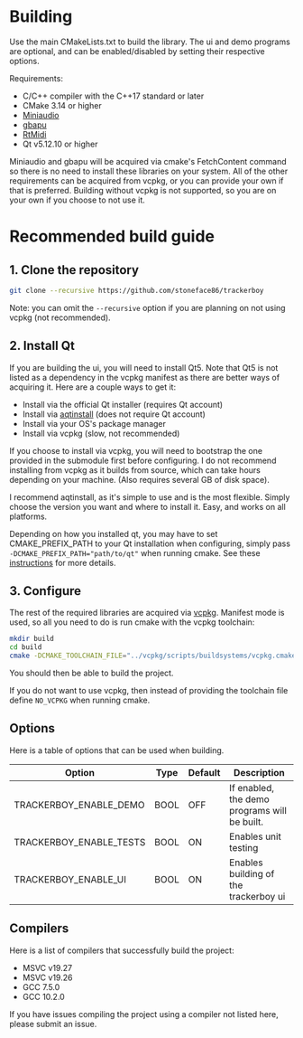 # Building

Use the main CMakeLists.txt to build the library. The ui and demo programs are
optional, and can be enabled/disabled by setting their respective options.

Requirements:
 * C/C++ compiler with the C++17 standard or later
 * CMake 3.14 or higher
 * [Miniaudio](https://github.com/mackron/miniaudio)
 * [gbapu](https://github.com/stoneface86/gbapu)
 * [RtMidi](https://github.com/thestk/rtmidi)
 * Qt v5.12.10 or higher

Miniaudio and gbapu will be acquired via cmake's FetchContent command
so there is no need to install these libraries on your system. All of the
other requirements can be acquired from vcpkg, or you can provide your own if
that is preferred. Building without vcpkg is not supported, so you are on your
own if you choose to not use it.

# Recommended build guide

## 1. Clone the repository

```sh
git clone --recursive https://github.com/stoneface86/trackerboy
```
Note: you can omit the `--recursive` option if you are planning on not using
vcpkg (not recommended).

## 2. Install Qt

If you are building the ui, you will need to install Qt5. Note that Qt5 is not
listed as a dependency in the vcpkg manifest as there are better ways of
acquiring it. Here are a couple ways to get it:
 * Install via the official Qt installer (requires Qt account)
 * Install via [aqtinstall](https://github.com/miurahr/aqtinstall) (does not require Qt account)
 * Install via your OS's package manager
 * Install via vcpkg (slow, not recommended)

If you choose to install via vcpkg, you will need to bootstrap the one provided
in the submodule first before configuring. I do not recommend installing from
vcpkg as it builds from source, which can take hours depending on your machine.
(Also requires several GB of disk space).

I recommend aqtinstall, as it's simple to use and is the most flexible. Simply
choose the version you want and where to install it. Easy, and works on all
platforms.

Depending on how you installed qt, you may have to set CMAKE_PREFIX_PATH to
your Qt installation when configuring, simply pass
`-DCMAKE_PREFIX_PATH="path/to/qt"` when running cmake. See these
[instructions](https://doc.qt.io/qt-5/cmake-get-started.html) for more details.

## 3. Configure

The rest of the required libraries are acquired via [vcpkg](https://vcpkg.io/en/index.html).
Manifest mode is used, so all you need to do is run cmake with the vcpkg
toolchain:

```sh
mkdir build
cd build
cmake -DCMAKE_TOOLCHAIN_FILE="../vcpkg/scripts/buildsystems/vcpkg.cmake" ../
```

You should then be able to build the project.

If you do not want to use vcpkg, then instead of providing the toolchain file
define `NO_VCPKG` when running cmake.

## Options

Here is a table of options that can be used when building.

| Option                  | Type | Default | Description                                  |
|-------------------------|------|---------|----------------------------------------------|
| TRACKERBOY_ENABLE_DEMO  | BOOL | OFF     | If enabled, the demo programs will be built. |
| TRACKERBOY_ENABLE_TESTS | BOOL | ON      | Enables unit testing                         |
| TRACKERBOY_ENABLE_UI    | BOOL | ON      | Enables building of the trackerboy ui        |

## Compilers

Here is a list of compilers that successfully build the project:
 * MSVC v19.27
 * MSVC v19.26
 * GCC 7.5.0
 * GCC 10.2.0

If you have issues compiling the project using a compiler not listed here,
please submit an issue.
